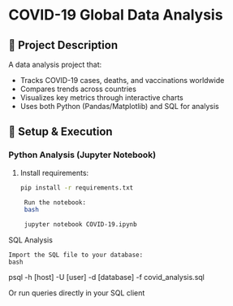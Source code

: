 #  COVID-19 Global Data Analysis

## 📝 Project Description
A data analysis project that:
- Tracks COVID-19 cases, deaths, and vaccinations worldwide
- Compares trends across countries
- Visualizes key metrics through interactive charts
- Uses both Python (Pandas/Matplotlib) and SQL for analysis

## 🚀 Setup & Execution

### Python Analysis (Jupyter Notebook)
1. Install requirements:
   ```bash
   pip install -r requirements.txt

    Run the notebook:
    bash

    jupyter notebook COVID-19.ipynb

SQL Analysis

    Import the SQL file to your database:
    bash

psql -h [host] -U [user] -d [database] -f covid_analysis.sql

Or run queries directly in your SQL client
